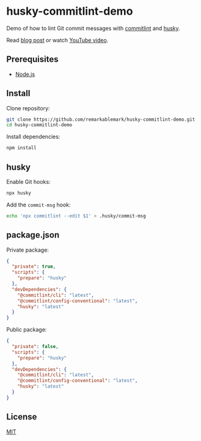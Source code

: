 # husky-commitlint-demo

Demo of how to lint Git commit messages with [commitlint](https://b.remarkabl.org/commitlint) and [husky](https://b.remarkabl.org/husky).

Read [blog post](https://b.remarkabl.org/3u0Vdlc) or watch [YouTube video](https://youtu.be/2J9VnYiZ_Ts?list=PLVgOtoUBG2mdLpj6qT5DXfg5_pGPTDrJZ).

## Prerequisites

- [Node.js](https://b.remarkabl.org/nodejs-site)

## Install

Clone repository:

```sh
git clone https://github.com/remarkablemark/husky-commitlint-demo.git
cd husky-commitlint-demo
```

Install dependencies:

```sh
npm install
```

## husky

Enable Git hooks:

```sh
npx husky
```

Add the `commit-msg` hook:

```sh
echo 'npx commitlint --edit $1' > .husky/commit-msg
```

## package.json

Private package:

```json
{
  "private": true,
  "scripts": {
    "prepare": "husky"
  },
  "devDependencies": {
    "@commitlint/cli": "latest",
    "@commitlint/config-conventional": "latest",
    "husky": "latest"
  }
}
```

Public package:

```json
{
  "private": false,
  "scripts": {
    "prepare": "husky"
  },
  "devDependencies": {
    "@commitlint/cli": "latest",
    "@commitlint/config-conventional": "latest",
    "husky": "latest"
  }
}
```

## License

[MIT](LICENSE)
